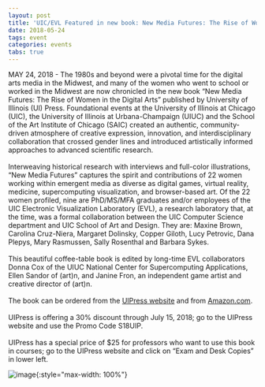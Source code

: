 ```yaml
---
layout: post
title: 'UIC/EVL Featured in new book: New Media Futures: The Rise of Women in the Digital Arts'
date: 2018-05-24
tags: event
categories: events
tabs: true
---
```


MAY 24, 2018 - The 1980s and beyond were a pivotal time for the digital arts media in the Midwest, and many of the women who went to school or worked in the Midwest are now chronicled in the new book &ldquo;New Media Futures: The Rise of Women in the Digital Arts&rdquo; published by University of Illinois (UI) Press. Foundational events at the University of Illinois at Chicago (UIC), the University of Illinois at Urbana-Champaign (UIUC) and the School of the Art Institute of Chicago (SAIC) created an authentic, community-driven atmosphere of creative expression, innovation, and interdisciplinary collaboration that crossed gender lines and introduced artistically informed approaches to advanced scientific research.<br><br>
Interweaving historical research with interviews and full-color illustrations, &ldquo;New Media Futures&rdquo; captures the spirit and contributions of 22 women working within emergent media as diverse as digital games, virtual reality, medicine, supercomputing visualization, and browser-based art. Of the 22 women profiled, nine are PhD/MS/MFA graduates and/or employees of the UIC Electronic Visualization Laboratory (EVL), a research laboratory that, at the time, was a formal collaboration between the UIC Computer Science department and UIC School of Art and Design. They are: Maxine Brown, Carolina Cruz-Niera, Margaret Dolinsky, Copper Giloth, Lucy Petrovic, Dana Plepys, Mary Rasmussen, Sally Rosenthal and Barbara Sykes.<br><br>
This beautiful coffee-table book is edited by long-time EVL collaborators Donna Cox of the UIUC National Center for Supercomputing Applications, Ellen Sandor of (art)n, and Janine Fron, an independent game artist and creative director of (art)n.<br><br>
The book can be ordered from the <a href="https://tinyurl.com/y9s9dq86">UIPress website</a> and from <a href="https://tinyurl.com/y95352sf">Amazon.com</a>.<br><br> 
UIPress is offering a 30% discount through July 15, 2018; go to the UIPress website and use the Promo Code S18UIP.<br><br>
UIPress has a special price of $25 for professors who want to use this book in courses; go to the UIPress website and click on &ldquo;Exam and Desk Copies&rdquo; in lower left.

![image](https://www.evl.uic.edu/output/originals/cox18_email_rev.jpg-srcw.jpg){:style="max-width: 100%"}


